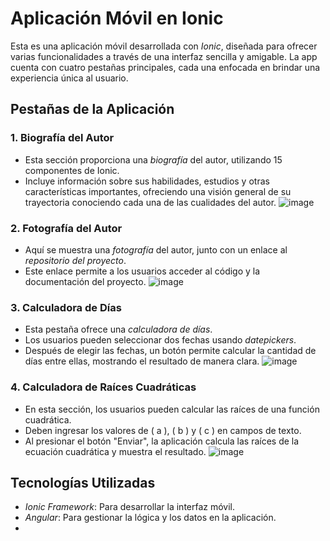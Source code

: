 # Aplicación Móvil en Ionic

Esta es una aplicación móvil desarrollada con *Ionic*, diseñada para ofrecer varias funcionalidades a través de una interfaz sencilla y amigable. La app cuenta con cuatro pestañas principales, cada una enfocada en brindar una experiencia única al usuario.

## Pestañas de la Aplicación

### 1. Biografía del Autor
- Esta sección proporciona una *biografía* del autor, utilizando 15 componentes de Ionic.
- Incluye información sobre sus habilidades, estudios y otras características importantes, ofreciendo una visión general de su trayectoria conociendo cada  una de las cualidades del autor.
![image](https://github.com/user-attachments/assets/b160c346-a33b-4f56-8af2-5edc51e97a0a)

### 2. Fotografía del Autor
- Aquí se muestra una *fotografía* del autor, junto con un enlace al *repositorio del proyecto*.
- Este enlace permite a los usuarios acceder al código y la documentación del proyecto.
![image](https://github.com/user-attachments/assets/91f01e32-3fd6-422d-b7ce-8c729a3672dc)

### 3. Calculadora de Días
- Esta pestaña ofrece una *calculadora de días*.
- Los usuarios pueden seleccionar dos fechas usando *datepickers*.
- Después de elegir las fechas, un botón permite calcular la cantidad de días entre ellas, mostrando el resultado de manera clara.
![image](https://github.com/user-attachments/assets/c14724d1-ed08-456b-933e-68ffcd56f8a0)

### 4. Calculadora de Raíces Cuadráticas
- En esta sección, los usuarios pueden calcular las raíces de una función cuadrática.
- Deben ingresar los valores de \( a \), \( b \) y \( c \) en campos de texto.
- Al presionar el botón "Enviar", la aplicación calcula las raíces de la ecuación cuadrática y muestra el resultado.
![image](https://github.com/user-attachments/assets/fffb33c3-8dfc-4fac-b4e6-4277bac2577d)

## Tecnologías Utilizadas
- *Ionic Framework*: Para desarrollar la interfaz móvil.
- *Angular*: Para gestionar la lógica y los datos en la aplicación.
-
